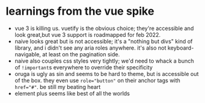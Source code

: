 # learnings from the vue spike

- vue 3 is killing us. vuetify is the obvious choice; they're accessible and look great,but vue 3 support is roadmapped for feb 2022.
- naive looks great but is not accessible; it's a "nothing but divs" kind of library, and i didn't see any aria roles anywhere. it's also not keyboard-navigable, at least on the pagination side.
- naive also couples css styles very tightly; we'd need to whack a bunch of `!important`s everywhere to override their specificity
- oruga is ugly as sin and seems to be hard to theme, but is accessible out of the box. they even use `role="button"` on their anchor tags with `href="#"`. be still my beating heart
- element plus seems like best of all the worlds
